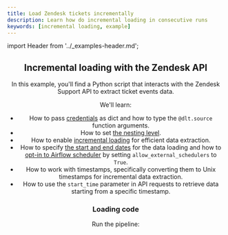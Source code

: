 ```yaml
---
title: Load Zendesk tickets incrementally
description: Learn how do incremental loading in consecutive runs
keywords: [incremental loading, example]
---
```


import Header from '../_examples-header.md';

<Header
    intro="In this tutorial, you will learn how to do incremental loading in consecutive runs with dlt.
    The state of your incremental loads will be persisted in
    your selected destination and restored and used on each new load,
    making it very easy to keep your loaded dataset up to date with the source."
    slug="incremental_loading"
    run_file="zendesk"
    destination="duckdb" />

## Incremental loading with the Zendesk API

In this example, you'll find a Python script that interacts with the Zendesk Support API to extract ticket events data.

We'll learn:

- How to pass [credentials](../../general-usage/credentials) as dict and how to type the `@dlt.source` function arguments.
- How to set [the nesting level](../../general-usage/source#reduce-the-nesting-level-of-generated-tables).
- How to enable [incremental loading](../../general-usage/incremental-loading) for efficient data extraction.
- How to specify [the start and end dates](../../general-usage/incremental-loading#using-dltsourcesincremental-for-backfill) for the data loading and how to [opt-in to Airflow scheduler](../../general-usage/incremental-loading#using-airflow-schedule-for-backfill-and-incremental-loading) by setting `allow_external_schedulers` to `True`.
- How to work with timestamps, specifically converting them to Unix timestamps for incremental data extraction.
- How to use the `start_time` parameter in API requests to retrieve data starting from a specific timestamp.


### Loading code

<!--@@@DLT_SNIPPET ./code/zendesk-snippets.py::markdown_source-->


Run the pipeline:


<!--@@@DLT_SNIPPET ./code/zendesk-snippets.py::markdown_pipeline-->



